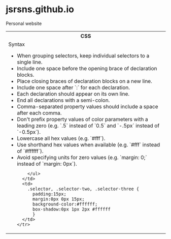 # jsrsns.github.io
Personal website

<table>
  <tbody>
    <tr>
      <th>CSS</th>
    </tr>
    <tr>
      <td>Syntax
        <ul>
          <li>When grouping selectors, keep individual selectors to a single line.</li>
          <li>Include one space before the opening brace of declaration blocks.</li>
          <li>Place closing braces of declaration blocks on a new line.</li>
          <li>Include one space after `:` for each declaration.</li>
          <li>Each declaration should appear on its own line.</li>
          <li>End all declarations with a semi-colon.</li>
          <li>Comma-separated property values should include a space after each comma.</li>
          <li>Don't prefix property values of color parameters with a leading zero (e.g. `.5` instead of `0.5` and `-.5px` instead of `-0.5px`).</li>
          <li>Lowercase all hex values (e.g. `#fff`).</li>
          <li>Use shorthand hex values when available (e.g. `#fff` instead of `#ffffff`).</li>
          <li>Avoid specifying units for zero values (e.g. `margin: 0;` instead of `margin: 0px`).</li>
          
        </ul>
      </td>
      <td>
        .selector, .selector-two, .selector-three {
          padding:15px;
          margin:0px 0px 15px;
          background-color:#ffffff;
          box-shadow:0px 1px 2px #ffffff
          }
      </td>
    </tr>
  </tbody>
</table>
